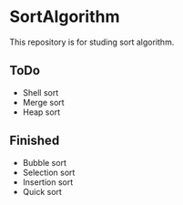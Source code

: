 # SortAlgorithm
This repository is for studing sort algorithm.

## ToDo
- Shell sort
- Merge sort
- Heap sort

## Finished
- Bubble sort
- Selection sort
- Insertion sort
- Quick sort
